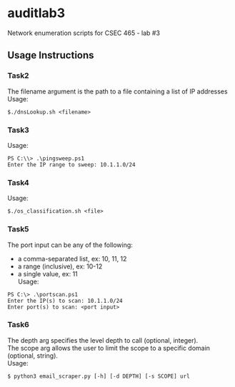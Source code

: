 # auditlab3
Network enumeration scripts for CSEC 465 - lab #3

## Usage Instructions

### Task2  
The filename argument is the path to a file containing a list of IP addresses  
Usage:  
```
$./dnsLookup.sh <filename>
```

### Task3  
Usage:   
```
PS C:\\> .\pingsweep.ps1     
Enter the IP range to sweep: 10.1.1.0/24  
```  

### Task4 
Usage:  
```
$./os_classification.sh <file>  
```

### Task5  
The port input can be any of the following:  
 - a comma-separated list, ex: 10, 11, 12  
 - a range (inclusive), ex: 10-12  
 - a single value, ex: 11  
Usage:  
``` 
PS C:\> .\portscan.ps1   
Enter the IP(s) to scan: 10.1.1.0/24
Enter port(s) to scan: <port input>
```  

### Task6  
The depth arg specifies the level depth to call (optional, integer).  
The scope arg allows the user to limit the scope to a specific domain (optional, string).  
Usage:  
``` 
$ python3 email_scraper.py [-h] [-d DEPTH] [-s SCOPE] url 
```
